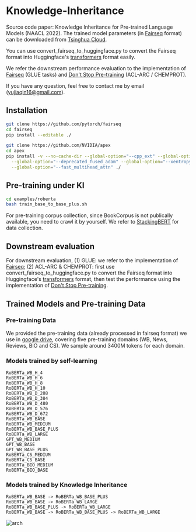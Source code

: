 # Knowledge-Inheritance

Source code paper: Knowledge Inheritance for Pre-trained Language Models (NAACL 2022). The trained model parameters (in [Fairseq](https://github.com/pytorch/fairseq) format) can be downloaded from [Tsinghua Cloud](https://cloud.tsinghua.edu.cn/d/aab1777a161545038c01/).

You can use convert_fairseq_to_huggingface.py to convert the Fairseq format into Huggingface's [transformers](https://github.com/huggingface/transformers) format easily.

We refer the downstream performance evaluation to the implementation of [Fairseq](https://github.com/pytorch/fairseq) (GLUE tasks) and [Don't Stop Pre-training](https://github.com/allenai/dont-stop-pretraining) (ACL-ARC / CHEMPROT).

If you have any question, feel free to contact me by email (yujiaqin16@gmail.com).

## Installation

``` bash
git clone https://github.com/pytorch/fairseq
cd fairseq
pip install --editable ./

git clone https://github.com/NVIDIA/apex
cd apex
pip install -v --no-cache-dir --global-option="--cpp_ext" --global-option="--cuda_ext" \
  --global-option="--deprecated_fused_adam" --global-option="--xentropy" \
  --global-option="--fast_multihead_attn" ./
```

## Pre-training under KI

``` bash
cd examples/roberta
bash train_base_to_base_plus.sh
```

For pre-training corpus collection, since BookCorpus is not publically available, you need to crawl it by yourself. We refer to [StackingBERT](https://github.com/gonglinyuan/StackingBERT) for data collection.

## Downstream evaluation

For downstream evaluation, (1) GLUE: we refer to the implementation of [Fairseq](https://github.com/pytorch/fairseq); (2) ACL-ARC & CHEMPROT: first use convert_fairseq_to_huggingface.py to convert the Fairseq format into Huggingface's [transformers](https://github.com/huggingface/transformers) format, then test the performance using the implementation of [Don't Stop Pre-training](https://github.com/allenai/dont-stop-pretraining).

## Trained Models and Pre-training Data

### Pre-training Data

We provided the pre-training data (already processed in fairseq format) we use in [google drive](https://drive.google.com/drive/folders/1l1cuN9JQUqZTM_1NFNtetfiXMKWqGTUo?usp=sharing), covering five pre-training domains (WB, News, Reviews, BIO and CS). We sample around 3400M tokens for each domain.

### Models trained by self-learning

```
RoBERTa_WB_H_4
RoBERTa_WB_H_6
RoBERTa_WB_H_8
RoBERTa_WB_H_10
RoBERTa_WB_D_288
RoBERTa_WB_D_384
RoBERTa_WB_D_480
RoBERTa_WB_D_576
RoBERTa_WB_D_672
RoBERTa_WB_BASE
RoBERTa_WB_MEDIUM
RoBERTa_WB_BASE_PLUS
RoBERTa_WB_LARGE
GPT_WB_MEDIUM
GPT_WB_BASE
GPT_WB_BASE_PLUS
RoBERTa_CS_MEDIUM
RoBERTa_CS_BASE
RoBERTa_BIO_MEDIUM
RoBERTa_BIO_BASE
```

### Models trained by Knowledge Inheritance

```
RoBERTa_WB_BASE -> RoBERTa_WB_BASE_PLUS
RoBERTa_WB_BASE -> RoBERTa_WB_LARGE
RoBERTa_WB_BASE_PLUS -> RoBERTa_WB_LARGE
RoBERTa_WB_BASE -> RoBERTa_WB_BASE_PLUS -> RoBERTa_WB_LARGE
```

![arch](https://github.com/thuqinyj16/Knowledge-Inheritance/blob/main/arch.png)
